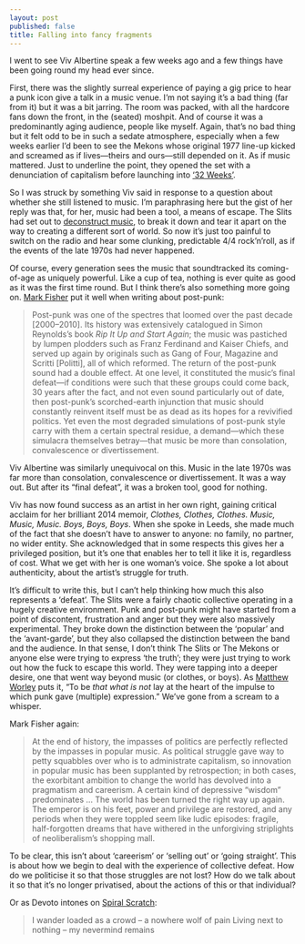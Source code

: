 ```yaml
---
layout: post
published: false
title: Falling into fancy fragments
---
```

I went to see Viv Albertine speak a few weeks ago and a few things have been going round my head ever since.

First, there was the slightly surreal experience of paying a gig price to hear a punk icon give a talk in a music venue. I’m not saying it’s a bad thing (far from it) but it was a bit jarring. The room was packed, with all the hardcore fans down the front, in the (seated) moshpit. And of course it was a predominantly aging audience, people like myself. Again, that’s no bad thing but it felt odd to be in such a sedate atmosphere, especially when a few weeks earlier I’d been to see the Mekons whose original 1977 line-up kicked and screamed as if lives—theirs and ours—still depended on it. As if music mattered. Just to underline the point, they opened the set with a denunciation of capitalism before launching into [‘32 Weeks’](https://www.youtube.com/watch?v=ec3ChH5uAuQ).

So I was struck by something Viv said in response to a question about whether she still listened to music. I’m paraphrasing here but the gist of her reply was that, for her, music had been a tool, a means of escape. The Slits had set out to [deconstruct music](https://www.youtube.com/watch?v=PCr8V5wAroA), to break it down and tear it apart on the way to creating a different sort of world. So now it’s just too painful to switch on the radio and hear some clunking, predictable 4/4 rock’n’roll, as if the events of the late 1970s had never happened.

Of course, every generation sees the music that soundtracked its coming-of-age as uniquely powerful. Like a cup of tea, nothing is ever quite as good as it was the first time round. But I think there’s also something more going on. [Mark Fisher](https://www.newstatesman.com/music/2010/03/essay-world-change-songs-post) put it well when writing about post-punk:

> Post-punk was one of the spectres that loomed over the past decade [2000–2010]. Its history was extensively catalogued in Simon Reynolds’s book *Rip It Up and Start Again*; the music was pastiched by lumpen plodders such as Franz Ferdinand and Kaiser Chiefs, and served up again by originals such as Gang of Four, Magazine and Scritti [Politti], all of which reformed. The return of the post-punk sound had a double effect. At one level, it constituted the music’s final defeat—if conditions were such that these groups could come back, 30 years after the fact, and not even sound particularly out of date, then post-punk’s scorched-earth injunction that music should constantly reinvent itself must be as dead as its hopes for a revivified politics. Yet even the most degraded simulations of post-punk style carry with them a certain spectral residue, a demand—which these simulacra themselves betray—that music be more than consolation, convalescence or divertissement.

Viv Albertine was similarly unequivocal on this. Music in the late 1970s was far more than consolation, convalescence or divertissement. It was a way out. But after its “final defeat”, it was a broken tool, good for nothing.

Viv has now found success as an artist in her own right, gaining critical acclaim for her brilliant 2014 memoir, *Clothes, Clothes, Clothes. Music, Music, Music. Boys, Boys, Boys*. When she spoke in Leeds, she made much of the fact that she doesn’t have to answer to anyone: no family, no partner, no wider entity. She acknowledged that in some respects this gives her a privileged position, but it’s one that enables her to tell it like it is, regardless of cost. What we get with her is one woman’s voice. She spoke a lot about authenticity, about the artist’s struggle for truth.

It’s difficult to write this, but I can’t help thinking how much this also represents a ‘defeat’. The Slits were a fairly chaotic collective operating in a hugely creative environment. Punk and post-punk might have started from a point of discontent, frustration and anger but they were also massively experimental. They broke down the distinction between the ‘popular’ and the ‘avant-garde’, but they also collapsed the distinction between the band and the audience. In that sense, I don’t think The Slits or The Mekons or anyone else were trying to express ‘the truth’; they were just trying to work out how the fuck to escape this world. They were tapping into a deeper desire, one that went way beyond music (or clothes, or boys). As [Matthew Worley](https://www.cambridge.org/gb/academic/subjects/history/twentieth-century-british-history/no-future-punk-politics-and-british-youth-culture-19761984?format=PB) puts it, “To be *that what is not* lay at the heart of the impulse to which punk gave (multiple) expression.” We’ve gone from a scream to a whisper.

Mark Fisher again:

> At the end of history, the impasses of politics are perfectly reflected by the impasses in popular music. As political struggle gave way to petty squabbles over who is to administrate capitalism, so innovation in popular music has been supplanted by retrospection; in both cases, the exorbitant ambition to change the world has devolved into a pragmatism and careerism. A certain kind of depressive “wisdom” predominates … The world has been turned the right way up again. The emperor is on his feet, power and privilege are restored, and any periods when they were toppled seem like ludic episodes: fragile, half-forgotten dreams that have withered in the unforgiving striplights of neoliberalism’s shopping mall.

To be clear, this isn’t about ‘careerism’ or ‘selling out’ or ‘going straight’. This is about how we begin to deal with the experience of collective defeat. How do we politicise it so that those struggles are not lost? How do we talk about it so that it’s no longer privatised, about the actions of this or that individual?

Or as Devoto intones on [Spiral Scratch](https://www.youtube.com/watch?v=hzUJIA4u9hs):

> I wander loaded as a crowd – a nowhere wolf of pain
Living next to nothing – my nevermind remains
